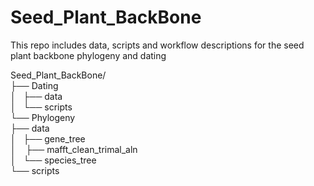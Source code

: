 # Seed_Plant_BackBone
This repo includes data, scripts and workflow descriptions for the seed plant backbone phylogeny and dating  

Seed_Plant_BackBone/  
├── Dating  
│    ├── data  
│    └── scripts  
└── Phylogeny  
    ├── data  
    │    ├── gene_tree  
    │    ├── mafft_clean_trimal_aln  
    │    └── species_tree  
    └── scripts  
